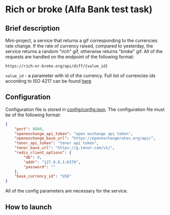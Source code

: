 # Rich or broke (Alfa Bank test task)
## Brief description
Mini-project, a service that returns a gif corresponding to the currencies rate change. If the rate of currency raised, compared to yesterday, the service returns a random "rich" gif, otherwise returns "broke" gif. All of the requests are handled on the endpoint of the following format:

```https://rich-or-broke.org/api/diff/{value_id}```

```value_id``` - a parameter with id of the currency. Full list of currencies ids according to ISO 4217 can be found [here](https://en.wikipedia.org/wiki/ISO_4217#Active_codes)

## Configuration
Configuration file is stored in [config/config.json](https://github.com/Ghytro/rich-or-broke/tree/main/config/config.json). The configuration file must be of the following format:
```json
{
    "port": 8080,
    "openexchange_api_token": "open exchange api token",
    "openexchange_base_url": "https://openexchangerates.org/api/",
    "tenor_api_token": "tenor api token",
    "tenor_base_url": "https://g.tenor.com/v1/",
    "redis_client_options": {
        "db": 0,
        "addr": "127.0.0.1:6379",
        "password": ""
    },
    "base_currency_id": "USD"
}
```
All of the config parameters are necessary for the service.

## How to launch
